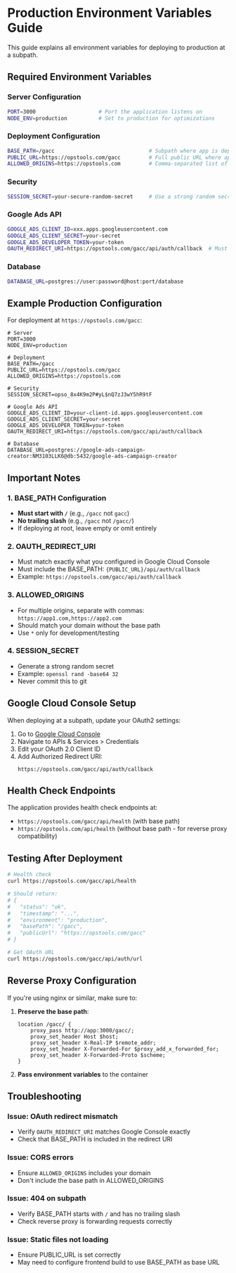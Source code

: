 # Production Environment Variables Guide

This guide explains all environment variables for deploying to production at a subpath.

## Required Environment Variables

### Server Configuration
```bash
PORT=3000                    # Port the application listens on
NODE_ENV=production          # Set to production for optimizations
```

### Deployment Configuration
```bash
BASE_PATH=/gacc                              # Subpath where app is deployed (e.g., /gacc for opstools.com/gacc)
PUBLIC_URL=https://opstools.com/gacc         # Full public URL where app is accessible
ALLOWED_ORIGINS=https://opstools.com         # Comma-separated list of allowed CORS origins
```

### Security
```bash
SESSION_SECRET=your-secure-random-secret     # Use a strong random secret (min 32 characters)
```

### Google Ads API
```bash
GOOGLE_ADS_CLIENT_ID=xxx.apps.googleusercontent.com
GOOGLE_ADS_CLIENT_SECRET=your-secret
GOOGLE_ADS_DEVELOPER_TOKEN=your-token
OAUTH_REDIRECT_URI=https://opstools.com/gacc/api/auth/callback  # Must match BASE_PATH + /api/auth/callback
```

### Database
```bash
DATABASE_URL=postgres://user:password@host:port/database
```

## Example Production Configuration

For deployment at `https://opstools.com/gacc`:

```env
# Server
PORT=3000
NODE_ENV=production

# Deployment
BASE_PATH=/gacc
PUBLIC_URL=https://opstools.com/gacc
ALLOWED_ORIGINS=https://opstools.com

# Security
SESSION_SECRET=opso_8x4K9m2P#yL$nQ7zJ3wY5hR9tF

# Google Ads API
GOOGLE_ADS_CLIENT_ID=your-client-id.apps.googleusercontent.com
GOOGLE_ADS_CLIENT_SECRET=your-secret
GOOGLE_ADS_DEVELOPER_TOKEN=your-token
OAUTH_REDIRECT_URI=https://opstools.com/gacc/api/auth/callback

# Database
DATABASE_URL=postgres://google-ads-campaign-creator:NM3103LLK6@db:5432/google-ads-campaign-creator
```

## Important Notes

### 1. BASE_PATH Configuration
- **Must start with `/`** (e.g., `/gacc` not `gacc`)
- **No trailing slash** (e.g., `/gacc` not `/gacc/`)
- If deploying at root, leave empty or omit entirely

### 2. OAUTH_REDIRECT_URI
- Must match exactly what you configured in Google Cloud Console
- Must include the BASE_PATH: `{PUBLIC_URL}/api/auth/callback`
- Example: `https://opstools.com/gacc/api/auth/callback`

### 3. ALLOWED_ORIGINS
- For multiple origins, separate with commas: `https://app1.com,https://app2.com`
- Should match your domain without the base path
- Use `*` only for development/testing

### 4. SESSION_SECRET
- Generate a strong random secret
- Example: `openssl rand -base64 32`
- Never commit this to git

## Google Cloud Console Setup

When deploying at a subpath, update your OAuth2 settings:

1. Go to [Google Cloud Console](https://console.cloud.google.com)
2. Navigate to APIs & Services > Credentials
3. Edit your OAuth 2.0 Client ID
4. Add Authorized Redirect URI:
   ```
   https://opstools.com/gacc/api/auth/callback
   ```

## Health Check Endpoints

The application provides health check endpoints at:
- `https://opstools.com/gacc/api/health` (with base path)
- `https://opstools.com/api/health` (without base path - for reverse proxy compatibility)

## Testing After Deployment

```bash
# Health check
curl https://opstools.com/gacc/api/health

# Should return:
# {
#   "status": "ok",
#   "timestamp": "...",
#   "environment": "production",
#   "basePath": "/gacc",
#   "publicUrl": "https://opstools.com/gacc"
# }

# Get OAuth URL
curl https://opstools.com/gacc/api/auth/url
```

## Reverse Proxy Configuration

If you're using nginx or similar, make sure to:

1. **Preserve the base path**:
   ```nginx
   location /gacc/ {
       proxy_pass http://app:3000/gacc/;
       proxy_set_header Host $host;
       proxy_set_header X-Real-IP $remote_addr;
       proxy_set_header X-Forwarded-For $proxy_add_x_forwarded_for;
       proxy_set_header X-Forwarded-Proto $scheme;
   }
   ```

2. **Pass environment variables** to the container

## Troubleshooting

### Issue: OAuth redirect mismatch
- Verify `OAUTH_REDIRECT_URI` matches Google Console exactly
- Check that BASE_PATH is included in the redirect URI

### Issue: CORS errors
- Ensure `ALLOWED_ORIGINS` includes your domain
- Don't include the base path in ALLOWED_ORIGINS

### Issue: 404 on subpath
- Verify BASE_PATH starts with `/` and has no trailing slash
- Check reverse proxy is forwarding requests correctly

### Issue: Static files not loading
- Ensure PUBLIC_URL is set correctly
- May need to configure frontend build to use BASE_PATH as base URL

